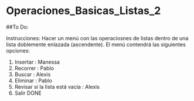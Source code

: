 # Operaciones_Basicas_Listas_2

##To Do:

Instrucciones:
Hacer un menú con las operaciosnes de listas dentro de una lista doblemente
enlazada (ascendente). El menú contendrá las siguientes opciones:

1. Insertar : Manessa
2. Recorrer : Pablo
3. Buscar : Alexis
4. Eliminar : Pablo
5. Revisar si la lista está vacía : Alexis
7. Salir DONE
